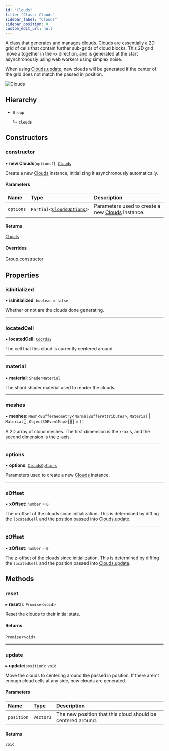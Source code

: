```yaml
---
id: "Clouds"
title: "Class: Clouds"
sidebar_label: "Clouds"
sidebar_position: 0
custom_edit_url: null
---
```


A class that generates and manages clouds. Clouds are essentially a 2D grid of cells that contain further sub-grids of
cloud blocks. This 2D grid move altogether in the `+x` direction, and is generated at the start asynchronously using
web workers using simplex noise.

When using [Clouds.update](Clouds.md#update-8), new clouds will be generated if the center of the grid
does not match the passed in position.

![Clouds](/img/docs/clouds.png)

## Hierarchy

- `Group`

  ↳ **`Clouds`**

## Constructors

### constructor

• **new Clouds**(`options?`): [`Clouds`](Clouds.md)

Create a new [Clouds](Clouds.md) instance, initializing it asynchronously automatically.

#### Parameters

| Name | Type | Description |
| :------ | :------ | :------ |
| `options` | `Partial`\<[`CloudsOptions`](../modules.md#cloudsoptions-8)\> | Parameters used to create a new [Clouds](Clouds.md) instance. |

#### Returns

[`Clouds`](Clouds.md)

#### Overrides

Group.constructor

## Properties

### isInitialized

• **isInitialized**: `boolean` = `false`

Whether or not are the clouds done generating.

___

### locatedCell

• **locatedCell**: [`Coords2`](../modules.md#coords2-8)

The cell that this cloud is currently centered around.

___

### material

• **material**: `ShaderMaterial`

The shard shader material used to render the clouds.

___

### meshes

• **meshes**: `Mesh`\<`BufferGeometry`\<`NormalBufferAttributes`\>, `Material` \| `Material`[], `Object3DEventMap`\>[][] = `[]`

A 2D array of cloud meshes. The first dimension is the x-axis, and the second dimension is the z-axis.

___

### options

• **options**: [`CloudsOptions`](../modules.md#cloudsoptions-8)

Parameters used to create a new [Clouds](Clouds.md) instance.

___

### xOffset

• **xOffset**: `number` = `0`

The x-offset of the clouds since initialization. This is determined by diffing the `locatedCell` and the
position passed into [Clouds.update](Clouds.md#update-8).

___

### zOffset

• **zOffset**: `number` = `0`

The z-offset of the clouds since initialization. This is determined by diffing the `locatedCell` and the
position passed into [Clouds.update](Clouds.md#update-8).

## Methods

### reset

▸ **reset**(): `Promise`\<`void`\>

Reset the clouds to their initial state.

#### Returns

`Promise`\<`void`\>

___

### update

▸ **update**(`position`): `void`

Move the clouds to centering around the passed in position. If there aren't enough cloud
cells at any side, new clouds are generated.

#### Parameters

| Name | Type | Description |
| :------ | :------ | :------ |
| `position` | `Vector3` | The new position that this cloud should be centered around. |

#### Returns

`void`
